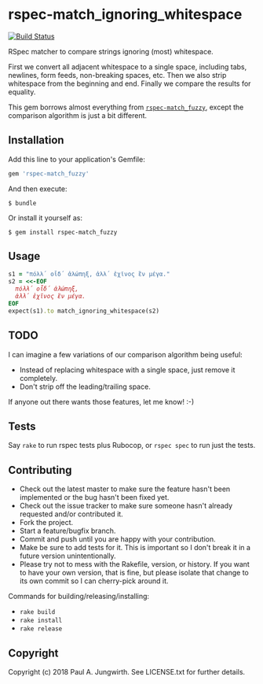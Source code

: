 rspec-match_ignoring_whitespace
===============================

[![Build Status](https://travis-ci.org/pjungwir/rspec-match_ignoring_whitespace.svg?branch=master)](https://travis-ci.org/pjungwir/rspec-match_ignoring_whitespace)

RSpec matcher to compare strings ignoring (most) whitespace.

First we convert all adjacent whitespace to a single space, including tabs, newlines, form feeds, non-breaking spaces, etc.
Then we also strip whitespace from the beginning and end.
Finally we compare the results for equality.

This gem borrows almost everything from [`rspec-match_fuzzy`](https://github.com/winebarrel/rspec-match_fuzzy/),
except the comparison algorithm is just a bit different.


Installation
------------

Add this line to your application's Gemfile:

```ruby
gem 'rspec-match_fuzzy'
```

And then execute:

    $ bundle

Or install it yourself as:

    $ gem install rspec-match_fuzzy


Usage
-----

```ruby
s1 = "πόλλ΄ οἶδ΄ ἀλώπηξ, ἀλλ΄ ἐχῖνος ἓν μέγα."
s2 = <<-EOF
  πόλλ΄ οἶδ΄ ἀλώπηξ,
  ἀλλ΄ ἐχῖνος ἓν μέγα.
EOF
expect(s1).to match_ignoring_whitespace(s2)
```


TODO
----

I can imagine a few variations of our comparison algorithm being useful:

  - Instead of replacing whitespace with a single space, just remove it completely.
  - Don't strip off the leading/trailing space.

If anyone out there wants those features, let me know! :-)


Tests
-----

Say `rake` to run rspec tests plus Rubocop,
or `rspec spec` to run just the tests.


Contributing
------------
 
* Check out the latest master to make sure the feature hasn't been implemented or the bug hasn't been fixed yet.
* Check out the issue tracker to make sure someone hasn't already requested and/or contributed it.
* Fork the project.
* Start a feature/bugfix branch.
* Commit and push until you are happy with your contribution.
* Make be sure to add tests for it. This is important so I don't break it in a future version unintentionally.
* Please try not to mess with the Rakefile, version, or history. If you want to have your own version, that is fine, but please isolate that change to its own commit so I can cherry-pick around it.

Commands for building/releasing/installing:

* `rake build`
* `rake install`
* `rake release`

Copyright
---------

Copyright (c) 2018 Paul A. Jungwirth.
See LICENSE.txt for further details.
